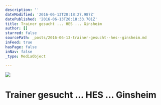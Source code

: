 ```yaml
---
description: ''
dateModified: '2016-06-13T20:18:27.987Z'
datePublished: '2016-06-13T20:18:33.701Z'
title: Trainer gesucht ... HES ... Ginsheim
author: []
starred: false
sourcePath: _posts/2016-06-13-trainer-gesucht--hes--ginsheim.md
inFeed: true
hasPage: false
inNav: false
_type: MediaObject

---
```

![](https://the-grid-user-content.s3-us-west-2.amazonaws.com/f5c72792-5e09-46e4-bedf-9f6c0780c6be.jpg)

# Trainer gesucht ... HES ... Ginsheim